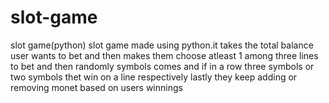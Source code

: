 # slot-game
slot game(python)
slot game made using python.it takes the total balance user wants to bet and then makes them choose atleast 1 among three lines to bet and then randomly symbols comes and if in a row three symbols or two symbols thet win on a line respectively lastly they keep adding or removing monet based on users winnings
